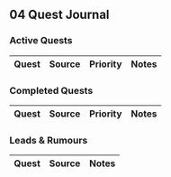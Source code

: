 ## 04 Quest Journal

### Active Quests
| Quest | Source | Priority | Notes |
|-------|--------|----------|-------|


### Completed Quests
| Quest | Source | Priority | Notes |
|-------|--------|----------|-------|


### Leads & Rumours
| Quest | Source | Notes |
|-------|--------|-------|
